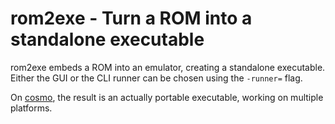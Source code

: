 # rom2exe - Turn a ROM into a standalone executable

rom2exe embeds a ROM into an emulator, creating a standalone executable.
Either the GUI or the CLI runner can be chosen using the `-runner=` flag.

On [cosmo](https://github.com/jart/cosmopolitan), the result is an actually portable executable, working on multiple platforms.
